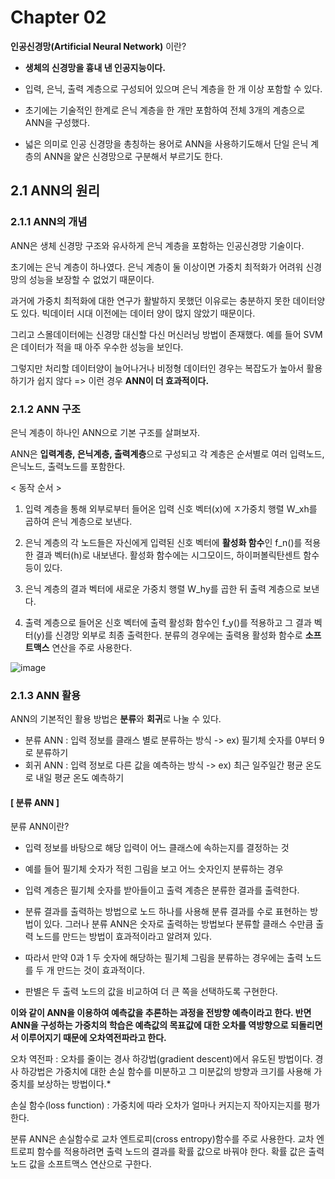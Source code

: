 # Chapter 02 # 

**인공신경망(Artificial Neural Network)** 이란? 

  - **생체의 신경망을 흉내 낸 인공지능이다.**

  - 입력, 은닉, 출력 계층으로 구성되어 있으며 은닉 계층을 한 개 이상 포함할 수 있다.

  - 초기에는 기술적인 한계로 은닉 계층을 한 개만 포함하여 전체 3개의 계층으로 ANN을 구성했다. 

  - 넓은 의미로 인공 신경망을 총칭하는 용어로 ANN을 사용하기도해서 단일 은닉 계층의 ANN을 얉은 신경망으로 구분해서 부르기도 한다.
   
   
## 2.1 ANN의 원리 ## 

### 2.1.1 ANN의 개념 ### 

ANN은 생체 신경망 구조와 유사하게 은닉 계층을 포함하는 인공신경망 기술이다. 

초기에는 은닉 계층이 하나였다. 은닉 계층이 둘 이상이면 가중치 최적화가 어려워 신경망의 성능을 보장할 수 없었기 때문이다.

과거에 가중치 최적화에 대한 연구가 활발하지 못했던 이유로는 충분하지 못한 데이터양도 있다. 빅데이터 시대 이전에는 데이터 양이 많지 않았기 때문이다.

그리고 스몰데이터에는 신경망 대신할 다신 머신러닝 방법이 존재했다. 예를 들어 SVM은 데이터가 적을 때 아주 우수한 성능을 보인다.

그렇지만 처리할 데이터양이 늘어나거나 비정형 데이터인 경우는 복잡도가 높아서 활용하기가 쉽지 않다 => 이런 경우 **ANN이 더 효과적이다.**

### 2.1.2 ANN 구조 ### 

은닉 계층이 하나인 ANN으로 기본 구조를 살펴보자.

ANN은 **입력계층, 은닉계층, 출력계층**으로 구성되고 각 계층은 순서별로 여러 입력노드, 은닉노드, 출력노드를 포함한다.

< 동작 순서 >

1. 입력 계층을 통해 외부로부터 들어온 입력 신호 벡터(x)에 ㅈ가중치 행렬 W_xh를 곱하여 은닉 계층으로 보낸다.

2. 은닉 계층의 각 노드들은 자신에게 입력된 신호 벡터에 **활성화 함수**인 f_n()를 적용한 결과 벡터(h)로 내보낸다. 활성화 함수에는 시그모이드, 하이퍼볼릭탄센트 함수 등이 있다.

3. 은닉 계층의 결과 벡터에 새로운 가중치 행렬 W_hy를 곱한 뒤 출력 계층으로 보낸다.

4. 출력 계층으로 들어온 신호 벡터에 출력 활성화 함수인 f_y()를 적용하고 그 결과 벡터(y)를 신경망 외부로 최종 출력한다. 분류의 경우에는 출력용 활성화 함수로 **소프트맥스** 연산을 주로 사용한다.

![image](https://user-images.githubusercontent.com/66320010/119773060-10a13080-befb-11eb-9f3f-d0251d8f2a89.png)

### 2.1.3 ANN 활용 ### 

ANN의 기본적인 활용 방법은 **분류**와 **회귀**로 나눌 수 있다. 

  - 분류 ANN : 입력 정보를 클래스 별로 분류하는 방식 -> ex) 필기체 숫자를 0부터 9로 분류하기
  - 회귀 ANN : 입력 정보로 다른 값을 예측하는 방식 -> ex) 최근 일주일간 평균 온도로 내일 평균 온도 예측하기

#### [ 분류 ANN ] ####

분류 ANN이란?

- 입력 정보를 바탕으로 해당 입력이 어느 클래스에 속하는지를 결정하는 것

- 예를 들어 필기체 숫자가 적힌 그림을 보고 어느 숫자인지 분류하는 경우

- 입력 계층은 필기체 숫자를 받아들이고 출력 계층은 분류한 결과를 출력한다.

- 분류 결과를 출력하는 방법으로 노드 하나를 사용해 분류 결과를 수로 표현하는 방법이 있다. 그러나 분류 ANN은 숫자로 출력하는 방법보다 분류할 클래스 수만큼 출력 노드를 만드는 방법이 효과적이라고 알려져 있다.

- 따라서 만약 0과 1 두 숫자에 해당하는 필기체 그림을 분류하는 경우에는 출력 노드를 두 개 만드는 것이 효과적이다.

- 판별은 두 출력 노드의 값을 비교하여 더 큰 쪽을 선택하도록 구현한다.

**이와 같이 ANN을 이용하여 예측값을 추론하는 과정을 전방향 예측이라고 한다. 반면 ANN을 구성하는 가중치의 학습은 예측값의 목표값에 대한 오차를 역방향으로 되돌리면서 이루어지기 때문에 오차역전파라고 한다.**

오차 역전파 : 오차를 줄이는 경사 하강법(gradient descent)에서 유도된 방법이다. 경사 하강법은 가중치에 대한 손실 함수를 미분하고 그 미분값의 방향과 크기를 사용해 가중치를 보상하는 방법이다.*

손실 함수(loss function) : 가중치에 따라 오차가 얼마나 커지는지 작아지는지를 평가한다. 

분류 ANN은 손실함수로 교차 엔트로피(cross entropy)함수를 주로 사용한다. 교차 엔트로피 함수를 적용하려면 출력 노드의 결과를 확률 값으로 바꿔야 한다. 확률 값은 출력 노드 값을 소프트맥스 연산으로 구한다.












